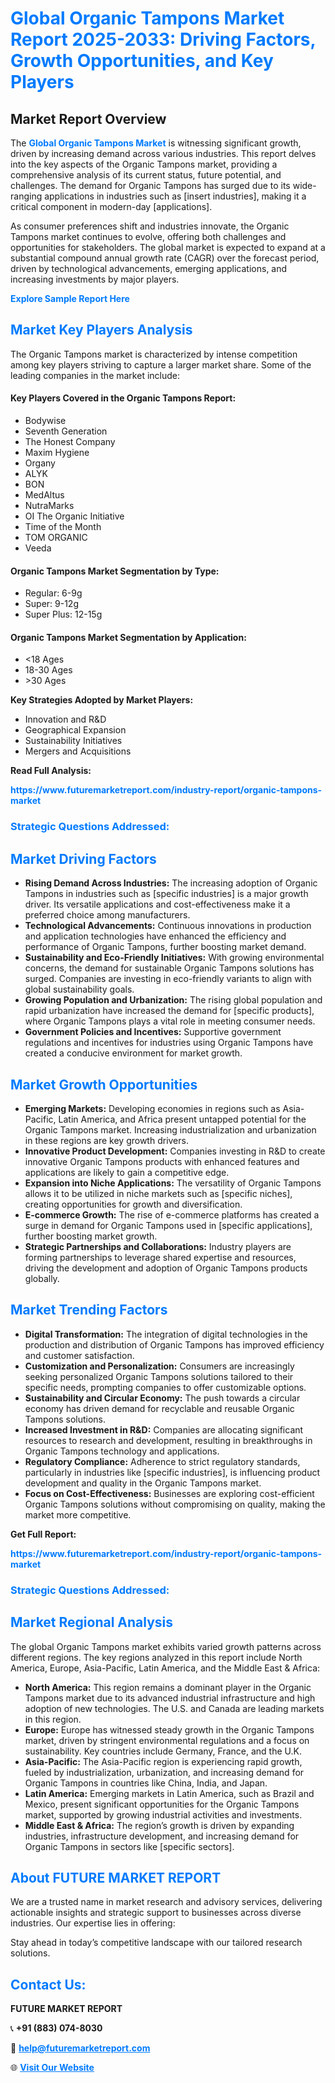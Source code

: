 <h1 style="color: #007BFF;">Global Organic Tampons Market Report 2025-2033: Driving Factors, Growth Opportunities, and Key Players</h1>

<section id="overview">
<h2>Market Report Overview</h2>
<p>The <a href="https://www.futuremarketreport.com/industry-report/organic-tampons-market" style="color: #007BFF; text-decoration: none;"><strong>Global Organic Tampons Market</strong></a> is witnessing significant growth, driven by increasing demand across various industries. This report delves into the key aspects of the Organic Tampons market, providing a comprehensive analysis of its current status, future potential, and challenges. The demand for Organic Tampons has surged due to its wide-ranging applications in industries such as [insert industries], making it a critical component in modern-day [applications].</p>
<p>As consumer preferences shift and industries innovate, the Organic Tampons market continues to evolve, offering both challenges and opportunities for stakeholders. The global market is expected to expand at a substantial compound annual growth rate (CAGR) over the forecast period, driven by technological advancements, emerging applications, and increasing investments by major players.</p>
</section>

<section id="overview">
<p><a href="https://www.futuremarketreport.com/request-sample/reportId=108188" style="color: #007BFF; text-decoration: none;"><strong>Explore Sample Report Here</strong></a></p>
</section>

<section id="key-players">
<h2 style="color: #007BFF;">Market Key Players Analysis</h2>
<p>The Organic Tampons market is characterized by intense competition among key players striving to capture a larger market share. Some of the leading companies in the market include:</p>
<h4>Key Players Covered in the Organic Tampons Report:</h4>
<ul><li>Bodywise</li><li>Seventh Generation</li><li>The Honest Company</li><li>Maxim Hygiene</li><li>Organy</li><li>ALYK</li><li>BON</li><li>MedAltus</li><li>NutraMarks</li><li>OI The Organic Initiative</li><li>Time of the Month</li><li>TOM ORGANIC</li><li>Veeda</li></ul>
<h4>Organic Tampons Market Segmentation by Type:</h4>
<ul><li>Regular: 6-9g</li><li>Super: 9-12g</li><li>Super Plus: 12-15g</li></ul>

<h4>Organic Tampons Market Segmentation by Application:</h4>
<ul><li>&lt;18 Ages</li><li>18-30 Ages</li><li>&gt;30 Ages</li></ul>
<p><strong>Key Strategies Adopted by Market Players:</strong></p>
<ul>
<li>Innovation and R&D</li>
<li>Geographical Expansion</li>
<li>Sustainability Initiatives</li>
<li>Mergers and Acquisitions</li>
</ul>
</section>

<section>
<p><strong>Read Full Analysis: </strong></p><a href="https://www.futuremarketreport.com/industry-report/organic-tampons-market" style="color: #007BFF; text-decoration: none;"><strong>https://www.futuremarketreport.com/industry-report/organic-tampons-market</strong></a>
<h3 style="color: #007BFF;">Strategic Questions Addressed:</h3>
</section>

<section id="driving-factors">
<h2 style="color: #007BFF;">Market Driving Factors</h2>
<ul>
<li><strong>Rising Demand Across Industries:</strong> The increasing adoption of Organic Tampons in industries such as [specific industries] is a major growth driver. Its versatile applications and cost-effectiveness make it a preferred choice among manufacturers.</li>
<li><strong>Technological Advancements:</strong> Continuous innovations in production and application technologies have enhanced the efficiency and performance of Organic Tampons, further boosting market demand.</li>
<li><strong>Sustainability and Eco-Friendly Initiatives:</strong> With growing environmental concerns, the demand for sustainable Organic Tampons solutions has surged. Companies are investing in eco-friendly variants to align with global sustainability goals.</li>
<li><strong>Growing Population and Urbanization:</strong> The rising global population and rapid urbanization have increased the demand for [specific products], where Organic Tampons plays a vital role in meeting consumer needs.</li>
<li><strong>Government Policies and Incentives:</strong> Supportive government regulations and incentives for industries using Organic Tampons have created a conducive environment for market growth.</li>
</ul>
</section>

<section id="growth-opportunities">
<h2 style="color: #007BFF;">Market Growth Opportunities</h2>
<ul>
<li><strong>Emerging Markets:</strong> Developing economies in regions such as Asia-Pacific, Latin America, and Africa present untapped potential for the Organic Tampons market. Increasing industrialization and urbanization in these regions are key growth drivers.</li>
<li><strong>Innovative Product Development:</strong> Companies investing in R&D to create innovative Organic Tampons products with enhanced features and applications are likely to gain a competitive edge.</li>
<li><strong>Expansion into Niche Applications:</strong> The versatility of Organic Tampons allows it to be utilized in niche markets such as [specific niches], creating opportunities for growth and diversification.</li>
<li><strong>E-commerce Growth:</strong> The rise of e-commerce platforms has created a surge in demand for Organic Tampons used in [specific applications], further boosting market growth.</li>
<li><strong>Strategic Partnerships and Collaborations:</strong> Industry players are forming partnerships to leverage shared expertise and resources, driving the development and adoption of Organic Tampons products globally.</li>
</ul>
</section>

<section id="trending-factors">
<h2 style="color: #007BFF;">Market Trending Factors</h2>
<ul>
<li><strong>Digital Transformation:</strong> The integration of digital technologies in the production and distribution of Organic Tampons has improved efficiency and customer satisfaction.</li>
<li><strong>Customization and Personalization:</strong> Consumers are increasingly seeking personalized Organic Tampons solutions tailored to their specific needs, prompting companies to offer customizable options.</li>
<li><strong>Sustainability and Circular Economy:</strong> The push towards a circular economy has driven demand for recyclable and reusable Organic Tampons solutions.</li>
<li><strong>Increased Investment in R&D:</strong> Companies are allocating significant resources to research and development, resulting in breakthroughs in Organic Tampons technology and applications.</li>
<li><strong>Regulatory Compliance:</strong> Adherence to strict regulatory standards, particularly in industries like [specific industries], is influencing product development and quality in the Organic Tampons market.</li>
<li><strong>Focus on Cost-Effectiveness:</strong> Businesses are exploring cost-efficient Organic Tampons solutions without compromising on quality, making the market more competitive.</li>
</ul>
</section>

<section>
<p><strong>Get Full Report: </strong></p><a href="https://www.futuremarketreport.com/industry-report/organic-tampons-market" style="color: #007BFF; text-decoration: none;"><strong>https://www.futuremarketreport.com/industry-report/organic-tampons-market</strong></a>
<h3 style="color: #007BFF;">Strategic Questions Addressed:</h3>
</section>


<section id="regional-analysis">
<h2 style="color: #007BFF;">Market Regional Analysis</h2>
<p>The global Organic Tampons market exhibits varied growth patterns across different regions. The key regions analyzed in this report include North America, Europe, Asia-Pacific, Latin America, and the Middle East & Africa:</p>
<ul>
<li><strong>North America:</strong> This region remains a dominant player in the Organic Tampons market due to its advanced industrial infrastructure and high adoption of new technologies. The U.S. and Canada are leading markets in this region.</li>
<li><strong>Europe:</strong> Europe has witnessed steady growth in the Organic Tampons market, driven by stringent environmental regulations and a focus on sustainability. Key countries include Germany, France, and the U.K.</li>
<li><strong>Asia-Pacific:</strong> The Asia-Pacific region is experiencing rapid growth, fueled by industrialization, urbanization, and increasing demand for Organic Tampons in countries like China, India, and Japan.</li>
<li><strong>Latin America:</strong> Emerging markets in Latin America, such as Brazil and Mexico, present significant opportunities for the Organic Tampons market, supported by growing industrial activities and investments.</li>
<li><strong>Middle East & Africa:</strong> The region’s growth is driven by expanding industries, infrastructure development, and increasing demand for Organic Tampons in sectors like [specific sectors].</li>
</ul>
</section>

<footer>
<h2 style="color: #007BFF;">About FUTURE MARKET REPORT</h2>
<p>We are a trusted name in market research and advisory services, delivering actionable insights and strategic support to businesses across diverse industries. Our expertise lies in offering:</p>

<p>Stay ahead in today’s competitive landscape with our tailored research solutions.</p>

<h2 style="color: #007BFF;">Contact Us:</h2>
<p><strong>FUTURE MARKET REPORT</strong></p>
<p>📞 <strong>+91 (883) 074-8030</strong></p>
<p>📧 <strong><a href="mailto:help@futuremarketreport.com" style="color: #007BFF;">help@futuremarketreport.com</a></strong></p>
<p>🌐 <strong><a href="https://www.futuremarketreport.com/" style="color: #007BFF;">Visit Our Website</a></strong></p>
</footer>